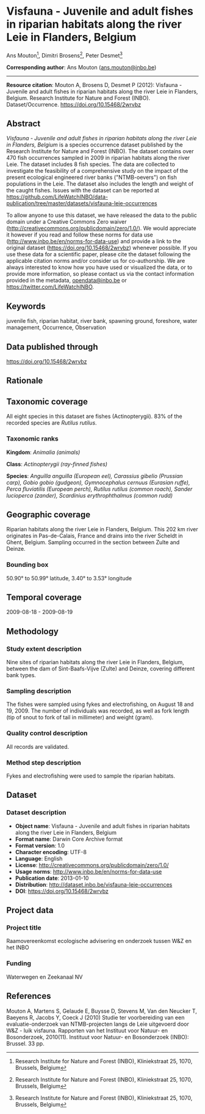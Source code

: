 # Visfauna - Juvenile and adult fishes in riparian habitats along the river Leie in Flanders, Belgium

Ans Mouton[^1], Dimitri Brosens[^1], Peter Desmet[^1]

[^1]: Research Institute for Nature and Forest (INBO), Kliniekstraat 25, 1070, Brussels, Belgium

**Corresponding author**: Ans Mouton (ans.mouton@inbo.be)

---

**Resource citation**: Mouton A, Brosens D, Desmet P (2012): Visfauna - Juvenile and adult fishes in riparian habitats along the river Leie in Flanders, Belgium. Research Institute for Nature and Forest (INBO). Dataset/Occurrence. https://doi.org/10.15468/2wrvbz

## Abstract

*Visfauna - Juvenile and adult fishes in riparian habitats along the river Leie in Flanders, Belgium* is a species occurrence dataset published by the Research Institute for Nature and Forest (INBO). The dataset contains over 470 fish occurrences sampled in 2009 in riparian habitats along the river Leie. The dataset includes 8 fish species. The data are collected to investigate the feasibility of a comprehensive study on the impact of the present ecological engineered river banks ("NTMB-oevers") on fish populations in the Leie. The dataset also includes the length and weight of the caught fishes. Issues with the dataset can be reported at https://github.com/LifeWatchINBO/data-publication/tree/master/datasets/visfauna-leie-occurrences

To allow anyone to use this dataset, we have released the data to the public domain under a Creative Commons Zero waiver (http://creativecommons.org/publicdomain/zero/1.0/). We would appreciate it however if you read and follow these norms for data use (http://www.inbo.be/en/norms-for-data-use) and provide a link to the original dataset (https://doi.org/10.15468/2wrvbz) whenever possible. If you use these data for a scientific paper, please cite the dataset following the applicable citation norms and/or consider us for co-authorship. We are always interested to know how you have used or visualized the data, or to provide more information, so please contact us via the contact information provided in the metadata, opendata@inbo.be or https://twitter.com/LifeWatchINBO.

## Keywords

juvenile fish, riparian habitat, river bank, spawning ground, foreshore, water management, Occurrence, Observation

## Data published through

https://doi.org/10.15468/2wrvbz

## Rationale

## Taxonomic coverage

All eight species in this dataset are fishes (Actinopterygii). 83% of the recorded species are *Rutilus rutilus*.

### Taxonomic ranks

**Kingdom**: *Animalia (animals)*

**Class**: *Actinopterygii (ray-finned fishes)*

**Species**: *Anguilla anguilla (European eel), Carassius gibelio (Prussian carp), Gobio gobio (gudgeon), Gymnocephalus cernuus (Eurasian ruffe), Perca fluviatilis (European perch), Rutilus rutilus (common roach), Sander lucioperca (zander), Scardinius erythrophthalmus (common rudd)*

## Geographic coverage

Riparian habitats along the river Leie in Flanders, Belgium. This 202 km river originates in Pas-de-Calais, France and drains into the river Scheldt in Ghent, Belgium. Sampling occurred in the section between Zulte and Deinze.

### Bounding box

50.90° to 50.99° latitude, 3.40° to 3.53° longitude

## Temporal coverage

2009-08-18 - 2009-08-19

## Methodology

### Study extent description

Nine sites of riparian habitats along the river Leie in Flanders, Belgium, between the dam of Sint-Baafs-Vijve (Zulte) and Deinze, covering different bank types.

### Sampling description

The fishes were sampled using fykes and electrofishing, on August 18 and 19, 2009. The number of individuals was recorded, as well as fork length (tip of snout to fork of tail in millimeter) and weight (gram).

### Quality control description

All records are validated.

### Method step description

Fykes and electrofishing were used to sample the riparian habitats.

## Dataset

### Dataset description

* **Object name**: Visfauna - Juvenile and adult fishes in riparian habitats along the river Leie in Flanders, Belgium
* **Format name**: Darwin Core Archive format
* **Format version**: 1.0
* **Character encoding**: UTF-8
* **Language**: English
* **License**: http://creativecommons.org/publicdomain/zero/1.0/
* **Usage norms**: http://www.inbo.be/en/norms-for-data-use
* **Publication date**: 2013-01-10
* **Distribution**: http://dataset.inbo.be/visfauna-leie-occurrences
* **DOI**: https://doi.org/10.15468/2wrvbz

## Project data

### Project title

Raamovereenkomst ecologische advisering en onderzoek tussen W&Z en het INBO

### Funding

Waterwegen en Zeekanaal NV

## References

Mouton A, Martens S, Gelaude E, Buysse D, Stevens M, Van den Neucker T, Baeyens R, Jacobs Y, Coeck J (2010) Studie ter voorbereiding van een evaluatie-onderzoek van NTMB-projecten langs de Leie uitgevoerd door W&Z - luik visfauna. Rapporten van het Instituut voor Natuur- en Bosonderzoek, 2010(11). Instituut voor Natuur- en Bosonderzoek (INBO): Brussel. 33 pp.
